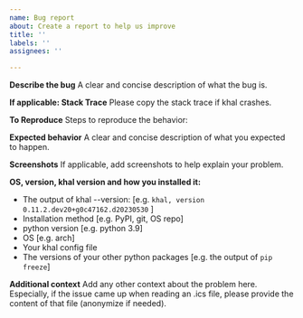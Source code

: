 ```yaml
---
name: Bug report
about: Create a report to help us improve
title: ''
labels: ''
assignees: ''

---
```


**Describe the bug**
A clear and concise description of what the bug is.

**If applicable: Stack Trace**
Please copy the stack trace if khal crashes.

**To Reproduce**
Steps to reproduce the behavior:

**Expected behavior**
A clear and concise description of what you expected to happen.

**Screenshots**
If applicable, add screenshots to help explain your problem.

**OS, version, khal version and how you installed it:**
 - The output of khal --version: [e.g. `khal, version 0.11.2.dev20+g0c47162.d20230530` ]
 - Installation method [e.g. PyPI, git, OS repo]
 - python version [e.g. python 3.9]
 - OS [e.g. arch]
 - Your khal config file
 - The versions of your other python packages [e.g. the output of `pip freeze`]

**Additional context**
Add any other context about the problem here. Especially, if the issue came up when reading an .ics file, please provide the content of that file (anonymize if needed).
